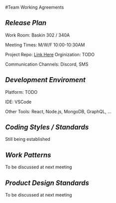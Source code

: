 #Team Working Agreements

*Release Plan*
--------------------------------------------------
Work Room: Baskin 302 / 340A

Meeting Times: M/W/F 10:00-10:30AM

Project Repo: <a href="https://github.com/EmersonChristie/cloud-canviz/blob/master/README.md">Link Here</a>
  Orginization: TODO
  
Communication Channels: Discord, SMS

*Development Enviroment*
--------------------------------------------------
Platform: TODO

IDE: VSCode

Other Tools: React, Node.js, MongoDB, GraphQL, ...

*Coding Styles / Standards*
--------------------------------------------------
Still being established

*Work Patterns*
--------------------------------------------------
To be discussed at next meeting

*Product Design Standards*
--------------------------------------------------
To be discussed at next meeting
